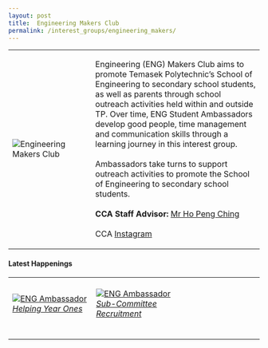 ```yaml
---
layout: post
title:  Engineering Makers Club
permalink: /interest_groups/engineering_makers/
---
```


<div>
    <table>
        <tr>
            <td style="width:33%"><image src="{{site.baseurl}}/images/CCA_engineering_ambassadors.jpg" style="display:block;margin-left:auto;margin-right:auto;" alt="Engineering Makers Club"></image></td>
            <td>
                <p>
                    Engineering (ENG) Makers Club aims to promote Temasek Polytechnic’s School of Engineering to secondary school students, as well as parents through school outreach activities held within and outside TP. Over time, ENG Student Ambassadors develop good people, time management and communication skills through a learning journey in this interest group.<br>
                    <br>
                    Ambassadors take turns to support outreach activities to promote the School of Engineering to secondary school students.<br>
                    <br>
                    <b>CCA Staff Advisor:</b> <a href="mailto:hopc@TP.EDU.SG">Mr Ho Peng Ching</a><br>
                    <br>
                    CCA <a href="https://www.instagram.com/tpemc/?hl=en">Instagram</a>
                </p>
            </td>
        </tr>
    </table>
</div>

#### Latest Happenings

<table>
    <tr>
        <td style="width:33%"><br>
            <a href="https://www.instagram.com/p/B_yaN6MnlfE/">
                <image src="{{site.baseurl}}/images/CCA_eng_ambassador_helpyr1.JPG" style="display:block;margin-left:auto;margin-right:auto;" alt="ENG Ambassador">
                <h6 style="margin-top:0%">Helping Year Ones</h6>
                </image>
            </a>
        </td>
        <td style="width:33%"><br>
            <a href="https://www.instagram.com/p/CCtWv8Jn1VJ/">
                <image src="{{site.baseurl}}/images/CCA_eng_ambassador_subcom.JPG" style="display:block;margin-left:auto;margin-right:auto;" alt="ENG Ambassador">
                <h6 style="margin-top:0%">Sub-Committee Recruitment</h6>
                </image>
            </a>
        </td>
        <td style="width:33%">
        </td>
     </tr>
</table>
